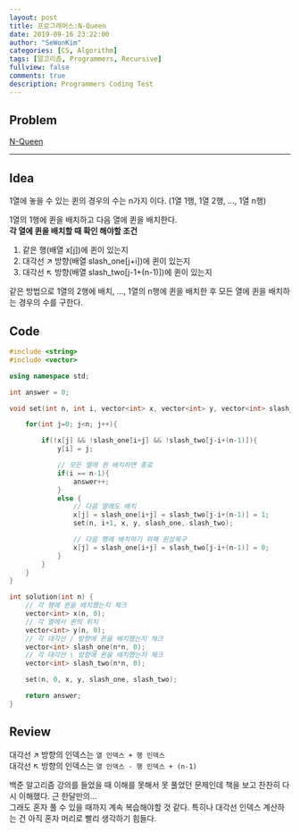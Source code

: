 ```yaml
---
layout: post
title: 프로그래머스:N-Queen
date: 2019-09-16 23:22:00
author: "SeWonKim"
categories: [CS, Algorithm]
tags: [알고리즘, Programmers, Recursive]
fullview: false
comments: true
description: Programmers Coding Test
---
```


## Problem

[N-Queen](https://programmers.co.kr/learn/courses/30/lessons/12946)

---

## Idea

1열에 놓을 수 있는 퀸의 경우의 수는 n가지 이다. (1열 1행, 1열 2행, ..., 1열 n행)

1열의 1행에 퀸을 배치하고 다음 열에 퀸을 배치한다.  
**각 열에 퀸을 배치할 때 확인 해야할 조건**

1. 같은 행(배열 x[j])에 퀸이 있는지
2. 대각선 ↗ 방향(배열 slash_one[j+i])에 퀸이 있는지
3. 대각선 ↖ 방향(배열 slash_two[j-1+(n-1)])에 퀸이 있는지

같은 방법으로 1열의 2행에 배치, ..., 1열의 n행에 퀸을 배치한 후 모든 열에 퀸을 배치하는 경우의 수를 구한다.

## Code

```cpp
#include <string>
#include <vector>

using namespace std;

int answer = 0;

void set(int n, int i, vector<int> x, vector<int> y, vector<int> slash_one, vector<int> slash_two){

    for(int j=0; j<n; j++){

        if(!x[j] && !slash_one[i+j] && !slash_two[j-i+(n-1)]){
            y[i] = j;

            // 모든 열에 퀸 배치하면 종료
            if(i == n-1){
                answer++;
            }
            else {
                // 다음 열에도 배치
                x[j] = slash_one[i+j] = slash_two[j-i+(n-1)] = 1;
                set(n, i+1, x, y, slash_one, slash_two);

                // 다음 행에 배치하기 위해 원상복구
                x[j] = slash_one[i+j] = slash_two[j-i+(n-1)] = 0;
            }
        }
    }
}

int solution(int n) {
    // 각 행에 퀸을 배치했는지 체크
    vector<int> x(n, 0);
    // 각 열에서 퀸의 위치
    vector<int> y(n, 0);
    // 각 대각선 / 방향에 퀸을 배치했는지 체크
    vector<int> slash_one(n*n, 0);
    // 각 대각선 \ 방향에 퀸을 배치했는지 체크
    vector<int> slash_two(n*n, 0);

    set(n, 0, x, y, slash_one, slash_two);

    return answer;
}
```

## Review

대각선 ↗ 방향의 인덱스는 `열 인덱스 + 행 인덱스`  
대각선 ↖ 방향의 인덱스는 `열 인덱스 - 행 인덱스 + (n-1)`

백준 알고리즘 강의를 들었을 때 이해를 못해서 못 풀었던 문제인데 책을 보고 찬찬히 다시 이해했다. 근 한달만의...  
그래도 혼자 풀 수 있을 때까지 계속 복습해야할 것 같다. 특히나 대각선 인덱스 계산하는 건 아직 혼자 머리로 빨리 생각하기 힘들다.
